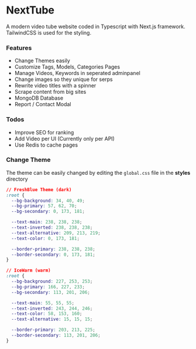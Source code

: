 # NextTube

A modern video tube website coded in Typescript with Next.js framework. TailwindCSS is used for the styling.

### Features

- Change Themes easily
- Customize Tags, Models, Categories Pages
- Manage Videos, Keywords in seperated adminpanel
- Change images so they unique for serps
- Rewrite video titles with a spinner
- Scrape content from big sites
- MongoDB Database
- Report / Contact Modal

### Todos

- Improve SEO for ranking
- Add Video per UI (Currently only per API)
- Use Redis to cache pages

### Change Theme

The theme can be easily changed by editing the `global.css` file in the **styles** directory

```css
// FreshBlue Theme (dark)
:root {
  --bg-background: 34, 40, 49;
  --bg-primary: 57, 62, 70;
  --bg-secondary: 0, 173, 181;

  --text-main: 238, 238, 238;
  --text-inverted: 238, 238, 238;
  --text-alternative: 209, 213, 219;
  --text-color: 0, 173, 181;

  --border-primary: 238, 238, 238;
  --border-secondary: 0, 173, 181;
}

// IceWarm (warm)
:root {
  --bg-background: 227, 253, 253;
  --bg-primary: 166, 227, 233;
  --bg-secondary: 113, 201, 206;

  --text-main: 55, 55, 55;
  --text-inverted: 243, 244, 246;
  --text-color: 58, 153, 160;
  --text-alternative: 15, 15, 15;

  --border-primary: 203, 213, 225;
  --border-secondary: 113, 201, 206;
}
```
